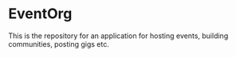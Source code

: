 # EventOrg
This is the repository for an application for hosting events, building communities, posting gigs etc. 
